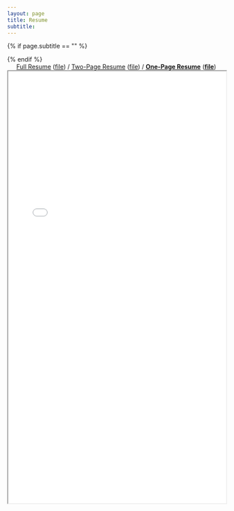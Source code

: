 ```yaml
---
layout: page
title: Resume
subtitle: 
---
```


{% if page.subtitle == "" %}
<div class="empty_subtitle"></div>
{% endif %}

<div style="text-align:center"><a href="/full_resume">Full Resume</a> (<a href="/docs/resume_long_antonio_franques.pdf">file</a>)  /  <a href="/2page_resume">Two-Page Resume</a> (<a href="/docs/resume_2page_antonio_franques.pdf">file</a>)  /  <a style="font-weight:bold" href="/short_resume/">One-Page Resume</a> (<a style="font-weight:bold" href="/docs/resume_short_antonio_franques.pdf">file</a>)<br></div>
<iframe src="/docs/resume_short_antonio_franques.pdf" width="100%" height="1000px"></iframe>
